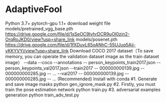 # AdaptiveFool
Python 3.7+
pytorch-gpu 1.1+
download weight file
models/pretrained_vgg_base.pth  https://drive.google.com/file/d/1sSeOC9IvhrDCR9uOl0zin2-OrqRoJKD0/view?usp=share_link 
models/posenet.pth  https://drive.google.com/file/d/1fXDuvL65oANhC-55UJuq5Ajj-vKKYVYj/view?usp=share_link
Download COCO 2017 dataset（To save memory, you can operate the validation dataset image as the train dataset image）
--data
  --coco
    --annotations
      -- person_keypoints_train2017.json
      -- person_keypoints_val2017.json
    --train2017
      -- 000000000139.jpg
      -- 000000000285.jpg
      -- ...
    --val2017
      -- 000000000139.jpg
      -- 000000000285.jpg
      -- ...
      (Recommended) Install with conda
      #1. Generate and save image masks
      python gen_ignore_mask.py
      #2. Firstly, you must train the pose estimation network
      python train.py
      #3. adversarial examples generation
      python train_adv_test.py
